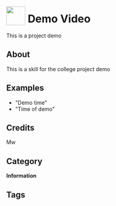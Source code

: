 # <img src="https://raw.githack.com/FortAwesome/Font-Awesome/master/svgs/solid/bread-slice.svg" card_color="#602593" width="50" height="50" style="vertical-align:bottom"/> Demo Video
This is a project demo

## About
This is a skill for the college project demo

## Examples
* "Demo time"
* "Time of demo"

## Credits
Mw

## Category
**Information**

## Tags

